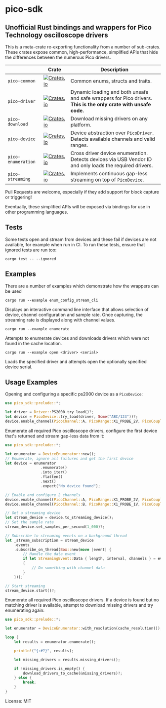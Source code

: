 # pico-sdk

## Unofficial Rust bindings and wrappers for Pico Technology oscilloscope drivers

This is a meta-crate re-exporting functionality from a number of sub-crates. These
crates expose common, high-performance, simplified APIs that hide the differences between the
numerous Pico drivers.

|  | Crate | Description |
|--|-------|-------------|
|`pico-common`|[![Crates.io](https://img.shields.io/crates/v/pico-common)](https://crates.io/crates/pico-common)| Common enums, structs and traits. |
|`pico-driver`|[![Crates.io](https://img.shields.io/crates/v/pico-driver)](https://crates.io/crates/pico-driver)| Dynamic loading and both unsafe and safe wrappers for Pico drivers. **This is the only crate with unsafe code.** |
|`pico-download`|[![Crates.io](https://img.shields.io/crates/v/pico-download)](https://crates.io/crates/pico-download)| Download missing drivers on any platform. |
|`pico-device`|[![Crates.io](https://img.shields.io/crates/v/pico-device)](https://crates.io/crates/pico-device)| Device abstraction over `PicoDriver`. Detects available channels and valid ranges. |
|`pico-enumeration`|[![Crates.io](https://img.shields.io/crates/v/pico-enumeration)](https://crates.io/crates/pico-enumeration)| Cross driver device enumeration. Detects devices via USB Vendor ID and only loads the required drivers. |
|`pico-streaming`|[![Crates.io](https://img.shields.io/crates/v/pico-streaming)](https://crates.io/crates/pico-streaming)| Implements continuous gap-less streaming on top of `PicoDevice`. |

Pull Requests are welcome, especially if they add support for block capture or triggering!

Eventually, these simplified APIs will be exposed via bindings for use in other programming languages.

## Tests
Some tests open and stream from devices and these fail if devices are not available, for example when run in CI.
To run these tests, ensure that ignored tests are run too:

`cargo test -- --ignored`

## Examples

There are a number of examples which demonstrate how the wrappers can be used

`cargo run --example enum_config_stream_cli`

Displays an interactive command line interface that allows selection of device, channel configuration
and sample rate. Once capturing, the streaming rate is displayed along with channel values.

`cargo run --example enumerate`

Attempts to enumerate devices and downloads drivers which were not found in the cache location.

`cargo run --example open <driver> <serial>`

Loads the specified driver and attempts open the optionally specified device serial.


## Usage Examples
Opening and configuring a specific ps2000 device as a `PicoDevice`:
```rust
use pico_sdk::prelude::*;

let driver = Driver::PS2000.try_load()?;
let device = PicoDevice::try_load(driver, Some("ABC/123"))?;
device.enable_channel(PicoChannel::A, PicoRange::X1_PROBE_2V, PicoCoupling::DC);
```

Enumerate all required Pico oscilloscope drivers, configure the first device that's returned and stream
gap-less data from it:
```rust
use pico_sdk::prelude::*;

let enumerator = DeviceEnumerator::new();
// Enumerate, ignore all failures and get the first device
let device = enumerator
                .enumerate()
                .into_iter()
                .flatten()
                .next()
                .expect("No device found");

// Enable and configure 2 channels
device.enable_channel(PicoChannel::A, PicoRange::X1_PROBE_2V, PicoCoupling::DC);
device.enable_channel(PicoChannel::B, PicoRange::X1_PROBE_1V, PicoCoupling::AC);

// Get a streaming device
let stream_device = device.to_streaming_device();
// Set the sample rate
stream_device.set_samples_per_second(1_000)?;

// Subscribe to streaming events on a background thread
let _stream_subscription = stream_device
    .events
    .subscribe_on_thread(Box::new(move |event| {
        // Handle the data event
        if let StreamingEvent::Data { length, interval, channels } = event
        {
            // Do something with channel data
        }
    }));

// Start streaming
stream_device.start()?;
```

Enumerate all required Pico oscilloscope drivers. If a device is found but no matching
driver is available, attempt to download missing drivers and try enumerating again:
```rust
use pico_sdk::prelude::*;

let enumerator = DeviceEnumerator::with_resolution(cache_resolution());

loop {
    let results = enumerator.enumerate();

    println!("{:#?}", results);

    let missing_drivers = results.missing_drivers();

    if !missing_drivers.is_empty() {
        download_drivers_to_cache(&missing_drivers)?;
    } else {
        break;
    }
}
```

License: MIT
